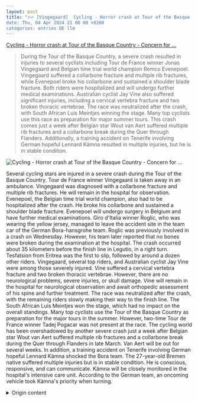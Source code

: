 ```yaml
---
layout: post
title: "🔥🔥 [Vingegaard]  Cycling - Horror crash at Tour of the Basque Country - Concern for ...
date: Thu, 04 Apr 2024 21 00 00 +0200
categories: entries DE llm
---
```

[ Cycling - Horror crash at Tour of the Basque Country - Concern for ...](https://www.schwarzwaelder-bote.de/inhalt.radsport-drama-um-vingegaard-und-co-bei-der-baskenland-rundfahrt.3b5cac6f-5201-44ba-b551-bce68d140c60.html)

> During the Tour of the Basque Country, a severe crash resulted in injuries to several cyclists including Tour de France winner Jonas Vingegaard and Belgian time trial world champion Remco Evenepoel. Vingegaard suffered a collarbone fracture and multiple rib fractures, while Evenepoel broke his collarbone and sustained a shoulder blade fracture. Both riders were hospitalized and will undergo further medical examinations. Australian cyclist Jay Vine also suffered significant injuries, including a cervical vertebra fracture and two broken thoracic vertebrae. The race was neutralized after the crash, with South African Luis Meintjes winning the stage. Many top cyclists use this race as preparation for major summer tours. This crash comes just a week after Belgian star Wout van Aert suffered multiple rib fractures and a collarbone break during the Quer through Flanders. Additionally, a training accident on Tenerife involving German hopeful Lennard Kämna resulted in multiple injuries, but he is in stable condition.

![ Cycling - Horror crash at Tour of the Basque Country - Concern for ...](https://www.schwarzwaelder-bote.de/media.media.05864373-b3bb-4a93-93e4-1b9b3cd26a1c.16x9_1024.jpg)

 Several cycling stars are injured in a severe crash during the Tour of the Basque Country. Tour de France winner Vingegaard is taken away in an ambulance. Vingegaard was diagnosed with a collarbone fracture and multiple rib fractures. He will remain in the hospital for observation. Evenepoel, the Belgian time trial world champion, also had to be hospitalized after the crash. He broke his collarbone and sustained a shoulder blade fracture. Evenepoel will undergo surgery in Belgium and have further medical examinations. Giro d'Italia winner Roglic, who was wearing the yellow jersey, managed to leave the accident site in the team car of the German Bora-hansgrohe team. Roglic was previously involved in a crash on Wednesday. However, his team later reported that no bones were broken during the examination at the hospital. The crash occurred about 35 kilometers before the finish line in Legutio, in a right turn. Tesfatsion from Eritrea was the first to slip, followed by around a dozen other riders. Vingegaard, several top riders, and Australian cyclist Jay Vine were among those severely injured. Vine suffered a cervical vertebra fracture and two broken thoracic vertebrae. However, there are no neurological problems, severe injuries, or skull damage. Vine will remain in the hospital for neurological observation and await orthopedic assessment of his spine and further treatment. The race was neutralized after the crash, with the remaining riders slowly making their way to the finish line. The South African Luis Meintjes won the stage, which had no impact on the overall standings. Many top cyclists use the Tour of the Basque Country as preparation for the major tours in the summer. However, two-time Tour de France winner Tadej Pogacar was not present at the race. The cycling world has been overshadowed by another severe crash just a week after Belgian star Wout van Aert suffered multiple rib fractures and a collarbone break during the Quer through Flanders in late March. Van Aert will be out for several weeks. In addition, a training accident on Tenerife involving German hopeful Lennard Kämna shocked the Bora team. The 27-year-old Bremen native suffered multiple injuries but is in stable condition. He is conscious, responsive, and can communicate. Kämna will be closely monitored in the hospital's intensive care unit. According to the German team, an oncoming vehicle took Kämna's priority when turning.

<details>
  <summary>Origin content</summary>
  ---
layout: post
title: "🔥🔥 [Vingegaard] Radsport - Horror-Crash bei Baskenland-Rundfahrt - Sorge um ..."
date: Thu, 04 Apr 2024 21:00:00 +0200
categories: entries DE
---
[Radsport - Horror-Crash bei Baskenland-Rundfahrt - Sorge um ...](https://www.schwarzwaelder-bote.de/inhalt.radsport-drama-um-vingegaard-und-co-bei-der-baskenland-rundfahrt.3b5cac6f-5201-44ba-b551-bce68d140c60.html)

![Radsport - Horror-Crash bei Baskenland-Rundfahrt - Sorge um ...](https://www.schwarzwaelder-bote.de/media.media.05864373-b3bb-4a93-93e4-1b9b3cd26a1c.16x9_1024.jpg)

Bei einem schlimmen Sturz bei der Baskenland-Rundfahrt erwischt es zahlreiche Radstars. Tour-Sieger Vingegaard wird im Krankenwagen abtransportiert.

Bei einem schlimmen Sturz bei der Baskenland-Rundfahrt erwischt es zahlreiche Radstars. Tour-Sieger Vingegaard wird im Krankenwagen abtransportiert. Am Abend gibt es bei mehreren Fahrern Diagnosen.

Legutio - Jonas Vingegaard lag minutenlang neben einem Betongraben reglos auf dem Boden, bevor er auf einer Trage in einen Krankenwagen gebracht wurde. Wenige Meter weiter hielt sich Remco Evenepoel das Schlüsselbein und Primoz Roglic humpelte mit schmerzverzerrtem Gesicht über den Asphalt. Bei einem dramatischen Sturz auf der vierten Etappe der Baskenland-Rundfahrt haben sich die drei Radstars, die im Juli allesamt bei der Tour de France um den Gesamtsieg kämpfen wollen, neben weiteren Fahrern schwerer verletzt.

Die größten Sorgen bereiteten die Bilder von Tour-Champion Vingegaard. Der Däne rauschte in der Rechtskurve nahezu ungebremst in den Graben. Vingegaard sei auf dem Weg ins Krankenhaus, teilte sein Visma-Team zunächst mit. Laut Sportdirektor Frans Maassen sei Vingegaard aber bei Bewusstsein. Am Abend gab der Rennstall die Untersuchungsergebnisse des Dänen bekannt. Demnach erlitt der 27-Jährige einen Schlüsselbeinbruch sowie mehrere Rippenbrüche. Er bleibe vorsorglich zur Beobachtung im Krankenhaus, teilte das Team auf X, ehemals Twitter, mit. "Es war ein schlimmer Unfall, aber glücklicherweise ist er stabil und bei Bewusstsein", hieß es.

Lesen Sie auch

Schlüsselbein gebrochen: Evenepoel muss operiert werden

Auch Evenepoel wurde ins Krankenhaus gebracht. Der belgische Zeitfahr-Weltmeister hatte den Graben erst noch geschickt umkurvt, war dann aber auf dem Rasen zu Fall gekommen. Evenepoel brach sich das Schlüsselbein. Wie dessen Rennstall Soudal Quick-Step mitteilte, erlitt der Belgier außerdem eine Fraktur des Schulterblatts. Er werde heute nach Belgien zurückkehren und sich dort einer Operation unterziehen. Im Krankenhaus in Herentals würden zudem weitere medizinische Untersuchungen durchgeführt.

Giro-Sieger Roglic, der im Gelben Trikot unterwegs war, konnte immerhin im Teamwagen des deutschen Bora-hansgrohe-Rennstalls die Unfallstelle verlassen. Bei der Abfahrt hob er den Daumen. Der Slowene war erst am Mittwoch in einen Sturz verwickelt gewesen. Am Abend gab sein Team Entwarnung: Bei Untersuchungen im Krankenhaus seien bei Roglic keine Knochenbrüche festgestellt worden.

Crash 35 Kilometer vor Ziel in Legutio

Der Crash ereignete sich rund 35 Kilometer vor dem Ziel in Legutio in einer Rechtskurve. Als Erster war Natnael Tesfatsion aus Eritrea weggerutscht, danach stürzten rund ein Dutzend weitere Fahrer. Der Eritreer wurde ebenfalls in ein Krankenhaus gebracht. Dort wurden zahlreiche Prellungen und Abschürfungen, aber zunächst weder Knochenbrüche noch eine Gehirnerschütterung festgestellt, hieß es von seinem Team.

Neben Vingegaard und den Top-Fahrern hatte es auch den Australier Jay Vine schlimmer erwischt. Der Radprofi sei aber bei Bewusstsein, teilte sein UAE-Team mit. Bei dem 28-Jährigen wurden ein Halswirbelbruch und zwei Brüche der Brustwirbelsäule diagnostiziert. "Glücklicherweise sind keine neurologischen Probleme aufgetreten und es gibt keine weiteren schweren Verletzungen oder Schädelverletzungen", hieß es in einer Mitteilung des Teams. Vine werde zur neurologischen Beobachtung im Krankenhaus bleiben und man warte auf die orthopädische Beurteilung der Wirbelsäule sowie die weitere Behandlung.

Die besten Rundfahrer der Welt am Start

Das Rennen wurde anschließend neutralisiert, die restlichen Fahrer fuhren im langsamen Tempo Richtung Ziel. Dem verbliebenen Peloton war der Kampf um den Etappensieg freigestellt worden. Dieser hatte aber keinen Einfluss auf die Gesamtwertung. Den fürs Klassement unerheblichen Etappenerfolg sicherte sich der Südafrikaner Luis Meintjes.

Die Baskenland-Rundfahrt nutzen viele Fahrer als Vorbereitung auf die großen Rundfahrten im Sommer. Von den besten Rundfahrern der Welt war lediglich der zweimalige Tour-Sieger Tadej Pogacar nicht am Start.

Damit wurde der Radsport nur rund eine Woche nach dem schweren Sturz des belgischen Stars Wout van Aert wieder von einem schlimmen Crash überschattet. Der Belgier hatte beim Halbklassiker Quer durch Flandern Ende März mehrere Rippenbrüche und einen Schlüsselbeinbruch erlitten. Van Aert wird wochenlang ausfallen.

Schock fürs deutsche Team

Dazu schockte ein Trainingsunfall des deutschen Hoffnungsträgers Lennard Kämna am Mittwoch auf Teneriffa das deutsche Bora-Team. Der 27 Jahre alte Bremer erlitt dabei zahlreiche Verletzungen, befinde sich aber in stabilem Zustand, hatte sein Rennstall mitgeteilt. "Er ist wach, ansprechbar und kann kommunizieren. (...) Er wird im Krankenhaus auf Teneriffa sehr gut versorgt und wird in den kommenden Tagen auf der Intensivstation überwacht. Mitglieder der Familie sowie des Teams sind bei ihm", hieß es weiter. Nach Angaben des deutschen Rennstalls habe ein entgegenkommendes Fahrzeug beim Abbiegen Kämna die Vorfahrt genommen.


</details>
